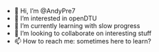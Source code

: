- 👋 Hi, I’m @AndyPre7
- 👀 I’m interested in openDTU
- 🌱 I’m currently learning with slow progress
- 💞️ I’m looking to collaborate on interesting stuff
- 📫 How to reach me: sometimes here to learn?

<!---
AndyPre7/AndyPre7 is a ✨ special ✨ repository because its `README.md` (this file) appears on your GitHub profile.
You can click the Preview link to take a look at your changes.
--->
